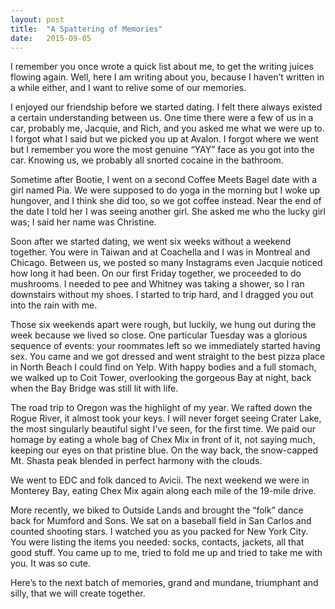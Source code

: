 ```yaml
---
layout: post
title:  "A Spattering of Memories" 
date:   2015-09-05
---
```

I remember you once wrote a quick list about me, to get the writing juices flowing again. Well, here I am writing about you, because I haven’t written in a while either, and I want to relive some of our memories.

I enjoyed our friendship before we started dating. I felt there always existed a certain understanding between us. One time there were a few of us in a car, probably me, Jacquie, and Rich, and you asked me what we were up to. I forgot what I said but we picked you up at Avalon. I forgot where we went but I remember you wore the most genuine “YAY” face as you got into the car. Knowing us, we probably all snorted cocaine in the bathroom. 

Sometime after Bootie, I went on a second Coffee Meets Bagel date with a girl named Pia. We were supposed to do yoga in the morning but I woke up hungover, and I think she did too, so we got coffee instead. Near the end of the date I told her I was seeing another girl. She asked me who the lucky girl was; I said her name was Christine. 

Soon after we started dating, we went six weeks without a weekend together. You were in Taiwan and at Coachella and I was in Montreal and Chicago. Between us, we posted so many Instagrams even Jacquie noticed how long it had been. On our first Friday together, we proceeded to do mushrooms. I needed to pee and Whitney was taking a shower, so I ran downstairs without my shoes. I started to trip hard, and I dragged you out into the rain with me. 

Those six weekends apart were rough, but luckily, we hung out during the week because we lived so close. One particular Tuesday was a glorious sequence of events: your roommates left so we immediately started having sex. You came and we got dressed and went straight to the best pizza place in North Beach I could find on Yelp. With happy bodies and a full stomach, we walked up to Coit Tower, overlooking the gorgeous Bay at night, back when the Bay Bridge was still lit with life. 

The road trip to Oregon was the highlight of my year. We rafted down the Rogue River, it almost took your keys. I will never forget seeing Crater Lake, the most singularly beautiful sight I've seen, for the first time. We paid our homage by eating a whole bag of Chex Mix in front of it, not saying much, keeping our eyes on that pristine blue. On the way back, the snow-capped Mt. Shasta peak blended in perfect harmony with the clouds. 

We went to EDC and folk danced to Avicii. The next weekend we were in Monterey Bay, eating Chex Mix again along each mile of the 19-mile drive. 

More recently, we biked to Outside Lands and brought the “folk” dance back for Mumford and Sons. We sat on a baseball field in San Carlos and counted shooting stars. I watched you as you packed for New York City. You were listing the items you needed: socks, contacts, jackets, all that good stuff. You came up to me, tried to fold me up and tried to take me with you. It was so cute. 

Here’s to the next batch of memories, grand and mundane, triumphant and silly, that we will create together. 

